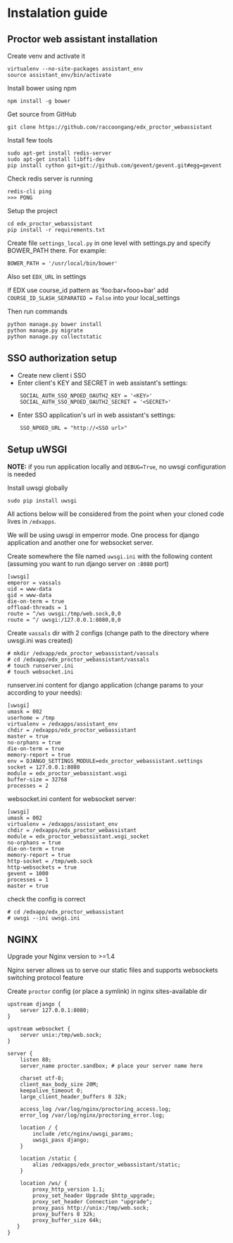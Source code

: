 # Instalation guide

## Proctor web assistant installation

Create venv and activate it
```
virtualenv --no-site-packages assistant_env
source assistant_env/bin/activate
```

Install bower using npm
```
npm install -g bower
```

Get source from GitHub
```
git clone https://github.com/raccoongang/edx_proctor_webassistant
```

Install few tools
```
sudo apt-get install redis-server
sudo apt-get install libffi-dev
pip install cython git+git://github.com/gevent/gevent.git#egg=gevent
```

Check redis server is running
```
redis-cli ping
>>> PONG
```

Setup the project
```
cd edx_proctor_webassistant
pip install -r requirements.txt 
```

Create file `settings_local.py` in one level with settings.py and specify BOWER_PATH there. For example:
```
BOWER_PATH = '/usr/local/bin/bower'
```

Also set `EDX_URL` in settings

If EDX use course_id pattern as 'foo:bar+fooo+bar' add 
`COURSE_ID_SLASH_SEPARATED = False` into your local_settings

Then run commands
```
python manage.py bower install
python manage.py migrate
python manage.py collectstatic
```

## SSO authorization setup

- Create new client i SSO
- Enter client's KEY and SECRET in web assistant's settings:
```
    SOCIAL_AUTH_SSO_NPOED_OAUTH2_KEY = '<KEY>'
    SOCIAL_AUTH_SSO_NPOED_OAUTH2_SECRET = '<SECRET>'
```

- Enter SSO application's url in web assistant's settings:
```
    SSO_NPOED_URL = "http://<SSO url>"
```

## Setup uWSGI

**NOTE:** if you run application locally and `DEBUG=True`, no uwsgi configuration is needed

Install uwsgi globally
```
sudo pip install uwsgi
```

All actions below will be considered from the point when your cloned code lives in `/edxapps`.

We will be using uwsgi in emperror mode. One process for django application and another one for websocket server.

Create somewhere the file named `uwsgi.ini` with the following content (assuming you want to run django server on `:8080` port)
```
[uwsgi]
emperor = vassals
uid = www-data
gid = www-data
die-on-term = true
offload-threads = 1
route = ^/ws uwsgi:/tmp/web.sock,0,0
route = ^/ uwsgi:/127.0.0.1:8080,0,0
```

Create `vassals` dir with 2 configs (change path to the directory where uwsgi.ini was created)
```
# mkdir /edxapp/edx_proctor_webassistant/vassals
# cd /edxapp/edx_proctor_webassistant/vassals
# touch runserver.ini
# touch websocket.ini
```

runserver.ini content for django application (change params to your according to your needs): 
```
[uwsgi]
umask = 002
userhome = /tmp
virtualenv = /edxapps/assistant_env
chdir = /edxapps/edx_proctor_webassistant
master = true
no-orphans = true
die-on-term = true
memory-report = true
env = DJANGO_SETTINGS_MODULE=edx_proctor_webassistant.settings
socket = 127.0.0.1:8080
module = edx_proctor_webassistant.wsgi
buffer-size = 32768
processes = 2
```

websocket.ini content for websocket server:
```
[uwsgi]
umask = 002
virtualenv = /edxapps/assistant_env
chdir = /edxapps/edx_proctor_webassistant
module = edx_proctor_webassistant.wsgi_socket
no-orphans = true
die-on-term = true
memory-report = true
http-socket = /tmp/web.sock
http-websockets = true
gevent = 1000
processes = 1
master = true
```

check the config is correct
```
# cd /edxapp/edx_proctor_webassistant
# uwsgi --ini uwsgi.ini
```

## NGINX

Upgrade your Nginx version to >=1.4
 
Nginx server allows us to serve our static files and supports websockets switching protocol feature
 
Create `proctor` config (or place a symlink) in nginx sites-available dir
```
upstream django {
    server 127.0.0.1:8080;
}

upstream websocket {
    server unix:/tmp/web.sock;
}

server {
    listen 80;
    server_name proctor.sandbox; # place your server name here

    charset utf-8;
    client_max_body_size 20M;
    keepalive_timeout 0;
    large_client_header_buffers 8 32k;

    access_log /var/log/nginx/proctoring_access.log;
    error_log /var/log/nginx/proctoring_error.log;

    location / {
        include /etc/nginx/uwsgi_params;
        uwsgi_pass django;
    }

    location /static {
        alias /edxapps/edx_proctor_webassistant/static;
    }

    location /ws/ {
        proxy_http_version 1.1;
        proxy_set_header Upgrade $http_upgrade;
        proxy_set_header Connection "upgrade";
        proxy_pass http://unix:/tmp/web.sock;
        proxy_buffers 8 32k;
        proxy_buffer_size 64k;
   }
}
```
